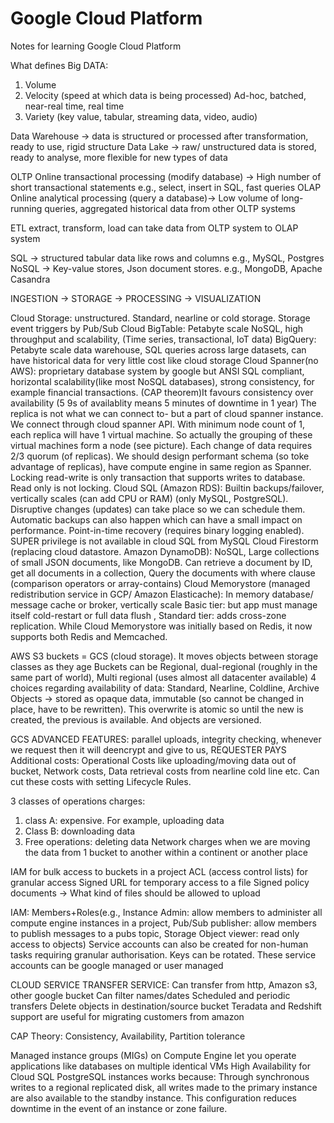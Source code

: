 # Google Cloud Platform

Notes for learning Google Cloud Platform

What defines Big DATA: 
1. Volume
2. Velocity (speed at which data is being processed) Ad-hoc, batched, near-real time, real time
3. Variety (key value, tabular, streaming data, video, audio)


Data Warehouse -> data is structured or processed after transformation, ready to use, rigid structure
Data Lake -> raw/ unstructured data is stored, ready to analyse, more flexible for new types of data

OLTP Online transactional processing (modify database) -> High number of short transactional statements e.g., select, insert in SQL, fast queries OLAP Online analytical processing (query a database)-> Low volume of long-running queries, aggregated historical data from other OLTP systems

ETL extract, transform, load can take data from OLTP system to OLAP system

SQL -> structured tabular data like rows and columns e.g., MySQL, Postgres
NoSQL -> Key-value stores, Json document stores. e.g., MongoDB, Apache Casandra

INGESTION -> STORAGE -> PROCESSING -> VISUALIZATION

Cloud Storage: unstructured. Standard, nearline or cold storage. Storage event triggers by Pub/Sub
Cloud BigTable: Petabyte scale NoSQL, high throughput and scalability, (Time series, transactional, IoT data)
BigQuery: Petabyte scale data warehouse, SQL queries across large datasets, can have historical data for very little cost like cloud storage
Cloud Spanner(no AWS): proprietary database system by google but ANSI SQL compliant, horizontal scalability(like most NoSQL databases), strong consistency, for example financial transactions. (CAP theorem)It favours consistency over availability (5 9s of availablity means 5 minutes of downtime in 1 year)
The replica is not what we can connect to- but a part of cloud spanner instance. We connect through cloud spanner API. With minimum node count of 1, each replica will have 1 virtual machine. So actually the grouping of these virtual machines form a node (see picture). Each change of data requires 2/3 quorum (of replicas). We should design performant schema (so toke advantage of replicas), have compute engine in same region as Spanner. 
Locking read-write is only transaction that supports writes to database. Read only is not locking.
Cloud SQL (Amazon RDS): Builtin backups/failover, vertically scales (can add CPU or RAM) (only MySQL, PostgreSQL). Disruptive changes (updates) can take place so we can schedule them. Automatic backups can also happen which can have a small impact on performance. Point-in-time recovery (requires binary logging enabled). 
SUPER privilege is not available in cloud SQL from MySQL
Cloud Firestorm (replacing cloud datastore. Amazon DynamoDB): NoSQL, Large collections of small JSON documents, like MongoDB. Can retrieve a document by ID, get all documents in a collection, Query the documents with where clause (comparison operators or array-contains)
Cloud Memorystore (managed redistribution service in GCP/ Amazon Elasticache): In memory database/ message cache or broker, vertically scale
Basic tier: but app must manage itself cold-restart or full data flush , Standard tier: adds cross-zone replication.
While Cloud Memorystore was initially based on Redis, it now supports both Redis and Memcached.


AWS S3 buckets = GCS (cloud storage). It moves objects between storage classes as they age
Buckets can be Regional, dual-regional (roughly in the same part of world), Multi regional (uses almost all datacenter available)
4 choices regarding availability of data: Standard, Nearline, Coldline, Archive
Objects -> stored as opaque data, immutable (so cannot be changed in place, have to be rewritten). This overwrite is atomic so until the new is created, the previous is available. And objects are versioned.

GCS ADVANCED FEATURES: parallel uploads, integrity checking, whenever we request then it will deencrypt and give to us, REQUESTER PAYS
Additional costs: Operational Costs like uploading/moving data out of bucket, Network costs, Data retrieval costs from nearline cold line etc. Can cut these costs with setting Lifecycle Rules.

3 classes of operations charges:
  1. class A: expensive. For example, uploading data
2. Class B: downloading data
3. Free operations: deleting data
Network charges when we are moving the data from 1 bucket to another within a continent or another place

IAM for bulk access to buckets in a project
ACL (access control lists) for granular access 
Signed URL for temporary access to a file
Signed policy documents -> What kind of files should be allowed to upload

IAM:
Members+Roles(e.g., Instance Admin: allow members to administer all compute engine instances in a project, Pub/Sub publisher: allow members to publish messages to a pubs topic, Storage Object viewer: read only access to objects)
Service accounts can also be created for non-human tasks requiring granular authorisation. Keys can be rotated. These service accounts can be google managed or user managed
 
CLOUD SERVICE TRANSFER SERVICE: Can transfer from http,  Amazon s3, other google bucket
Can filter names/dates
Scheduled and periodic transfers
Delete objects in destination/source bucket
Teradata and Redshift support are useful for migrating customers from amazon 


CAP Theory:
Consistency, Availability, Partition tolerance 

Managed instance groups (MIGs) on Compute Engine let you operate applications like databases on multiple identical VMs
High Availability for Cloud SQL PostgreSQL instances works because: Through synchronous writes to a regional replicated disk, all writes made to the primary instance are also available to the standby instance. This configuration reduces downtime in the event of an instance or zone failure.

